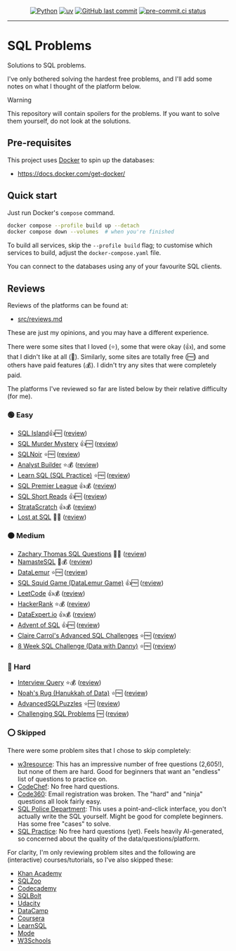 <div align="center">

[![Python](https://img.shields.io/badge/Python-3.11+-blue.svg)](https://www.python.org/downloads/release/python-3110/)
[![uv](https://img.shields.io/endpoint?url=https://raw.githubusercontent.com/astral-sh/uv/main/assets/badge/v0.json)](https://github.com/astral-sh/uv)
[![GitHub last commit](https://img.shields.io/github/last-commit/billwallis/sql-problems)](https://shields.io/badges/git-hub-last-commit)
[![pre-commit.ci status](https://results.pre-commit.ci/badge/github/billwallis/sql-problems/main.svg)](https://results.pre-commit.ci/latest/github/billwallis/sql-problems/main)

</div>

---

# SQL Problems

Solutions to SQL problems.

I've only bothered solving the hardest free problems, and I'll add some notes on what I thought of the platform below.

> [!WARNING]
>
> This repository will contain spoilers for the problems. If you want to solve them yourself, do not look at the solutions.

## Pre-requisites

This project uses [Docker](https://www.docker.com/) to spin up the databases:

- https://docs.docker.com/get-docker/

## Quick start

Just run Docker's `compose` command.

```bash
docker compose --profile build up --detach
docker compose down --volumes  # when you're finished
```

To build all services, skip the `--profile build` flag; to customise which services to build, adjust the `docker-compose.yaml` file.

You can connect to the databases using any of your favourite SQL clients.

## Reviews

Reviews of the platforms can be found at:

- [src/reviews.md](src/reviews.md)

These are just my opinions, and you may have a different experience.

There were some sites that I loved (⭐), some that were okay (👍), and some that I didn't like at all (💩). Similarly, some sites are totally free (🆓) and others have paid features (💰). I didn't try any sites that were completely paid.

The platforms I've reviewed so far are listed below by their relative difficulty (for me).

### 🟢 Easy

- [SQL Island](https://sql-island.informatik.uni-kl.de/)👍🆓 ([review](src/reviews.md#sql-island))
- [SQL Murder Mystery](https://mystery.knightlab.com/) 👍🆓 ([review](src/reviews.md#sql-murder-mystery))
- [SQLNoir](https://www.sqlnoir.com/) ⭐🆓 ([review](src/reviews.md#sqlnoir))
- [Analyst Builder](https://www.analystbuilder.com/) ⭐💰 ([review](src/reviews.md#analyst-builder))
- [Learn SQL (SQL Practice)](https://www.sql-practice.com/) ⭐🆓 ([review](src/reviews.md#learn-sql-sql-practice))
- [SQL Premier League](https://sqlpremierleague.com/challenges/) 👍💰 ([review](src/reviews.md#sql-premier-league))
- [SQL Short Reads](https://sqlshortreads.com/sql-practice-problems/) 👍🆓 ([review](src/reviews.md#sql-short-reads))
- [StrataScratch](https://platform.stratascratch.com/coding) 👍💰 ([review](src/reviews.md#stratascratch))
- [Lost at SQL](https://lost-at-sql.therobinlord.com/) 💩🆓 ([review](src/reviews.md#lost-at-sql))

### 🟠 Medium

- [Zachary Thomas SQL Questions](https://quip.com/2gwZArKuWk7W) 💩🆓 ([review](src/reviews.md#zachary-thomas-sql-questions))
- [NamasteSQL](https://www.namastesql.com/coding-problems) 💩💰 ([review](src/reviews.md#namastesql))
- [DataLemur](https://datalemur.com/) ⭐🆓 ([review](src/reviews.md#datalemur))
- [SQL Squid Game (DataLemur Game)](https://datalemur.com/sql-game) 👍🆓 ([review](src/reviews.md#sql-squid-game-datalemur-game))
- [LeetCode](https://leetcode.com/problemset/database/) 👍💰 ([review](src/reviews.md#leetcode))
- [HackerRank](https://www.hackerrank.com/domains/sql) ⭐💰 ([review](src/reviews.md#hackerrank))
- [DataExpert.io](https://dataexpert.io/questions) 👍💰 ([review](src/reviews.md#dataexpertio))
- [Advent of SQL](https://adventofsql.com/) 👍🆓 ([review](src/reviews.md#advent-of-sql))
- [Claire Carrol's Advanced SQL Challenges](https://github.com/clrcrl/advanced-sql) ⭐🆓 ([review](src/reviews.md#claire-carrols-advanced-sql-challenges))
- [8 Week SQL Challenge (Data with Danny)](https://8weeksqlchallenge.com/) ⭐🆓 ([review](src/reviews.md#8-week-sql-challenge-data-with-danny))

### 🔴 Hard

- [Interview Query](https://www.interviewquery.com/questions?tags=SQL) ⭐💰 ([review](src/reviews.md#interview-query))
- [Noah's Rug (Hanukkah of Data)](https://hanukkah.bluebird.sh/5784/) ⭐🆓 ([review](src/reviews.md#noahs-rug-hanukkah-of-data))
- [AdvancedSQLPuzzles](https://advancedsqlpuzzles.com/) ⭐🆓 ([review](src/reviews.md#advancedsqlpuzzles))
- [Challenging SQL Problems](https://billwallis.github.io/sql-learning-materials/challenging-sql-problems/challenging-sql-problems/) 🆓 ([review](src/reviews.md#challenging-sql-problems))

### ⭕ Skipped

There were some problem sites that I chose to skip completely:

- [w3resource](https://www.w3resource.com/sql-exercises/): This has an impressive number of free questions (2,605!), but none of them are hard. Good for beginners that want an "endless" list of questions to practice on.
- [CodeChef](https://www.codechef.com/learn): No free hard questions.
- [Code360](https://www.naukri.com/code360/problem-lists/top-100-sql-problems): Email registration was broken. The "hard" and "ninja" questions all look fairly easy.
- [SQL Police Department](https://sqlpd.com/): This uses a point-and-click interface, you don't actually write the SQL yourself. Might be good for complete beginners. Has some free "cases" to solve.
- [SQL Practice](https://sqlpractice.io/practice-questions): No free hard questions (yet). Feels heavily AI-generated, so concerned about the quality of the data/questions/platform.

For clarity, I'm only reviewing problem sites and the following are (interactive) courses/tutorials, so I've also skipped these:

- [Khan Academy](https://www.khanacademy.org/search?page_search_query=sql)
- [SQLZoo](https://sqlzoo.net/wiki/SQL_Tutorial)
- [Codecademy](https://www.codecademy.com/catalog/language/sql)
- [SQLBolt](https://sqlbolt.com/)
- [Udacity](https://www.udacity.com/catalog?searchValue=sql)
- [DataCamp](https://www.datacamp.com/courses-all?q=sql)
- [Coursera](https://www.coursera.org/search?query=sql)
- [LearnSQL](https://learnsql.com/)
- [Mode](https://mode.com/sql-tutorial)
- [W3Schools](https://www.w3schools.com/sql/)
